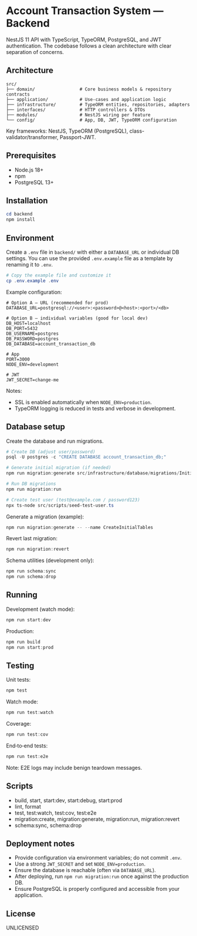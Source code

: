 # Account Transaction System — Backend

NestJS 11 API with TypeScript, TypeORM, PostgreSQL, and JWT authentication. The codebase follows a clean architecture with clear separation of concerns.

## Architecture

```
src/
├── domain/                 # Core business models & repository contracts
├── application/            # Use-cases and application logic
├── infrastructure/         # TypeORM entities, repositories, adapters
├── interfaces/             # HTTP controllers & DTOs
├── modules/                # NestJS wiring per feature
└── config/                 # App, DB, JWT, TypeORM configuration
```

Key frameworks: NestJS, TypeORM (PostgreSQL), class-validator/transformer, Passport-JWT.

## Prerequisites

- Node.js 18+
- npm
- PostgreSQL 13+

## Installation

```powershell
cd backend
npm install
```

## Environment

Create a `.env` file in `backend/` with either a `DATABASE_URL` or individual DB settings. You can use the provided `.env.example` file as a template by renaming it to `.env`.

```powershell
# Copy the example file and customize it
cp .env.example .env
```

Example configuration:

```
# Option A — URL (recommended for prod)
DATABASE_URL=postgresql://<user>:<password>@<host>:<port>/<db>

# Option B — individual variables (good for local dev)
DB_HOST=localhost
DB_PORT=5432
DB_USERNAME=postgres
DB_PASSWORD=postgres
DB_DATABASE=account_transaction_db

# App
PORT=3000
NODE_ENV=development

# JWT
JWT_SECRET=change-me
```

Notes:

- SSL is enabled automatically when `NODE_ENV=production`.
- TypeORM logging is reduced in tests and verbose in development.

## Database setup

Create the database and run migrations.

```powershell
# Create DB (adjust user/password)
psql -U postgres -c "CREATE DATABASE account_transaction_db;"

# Generate initial migration (if needed)
npm run migration:generate src/infrastructure/database/migrations/InitialMigration

# Run DB migrations
npm run migration:run

# Create test user (test@example.com / password123)
npx ts-node src/scripts/seed-test-user.ts
```

Generate a migration (example):

```powershell
npm run migration:generate -- --name CreateInitialTables
```

Revert last migration:

```powershell
npm run migration:revert
```

Schema utilities (development only):

```powershell
npm run schema:sync
npm run schema:drop
```

## Running

Development (watch mode):

```powershell
npm run start:dev
```

Production:

```powershell
npm run build
npm run start:prod
```

## Testing

Unit tests:

```powershell
npm test
```

Watch mode:

```powershell
npm run test:watch
```

Coverage:

```powershell
npm run test:cov
```

End‑to‑end tests:

```powershell
npm run test:e2e
```

Note: E2E logs may include benign teardown messages.

## Scripts

- build, start, start:dev, start:debug, start:prod
- lint, format
- test, test:watch, test:cov, test:e2e
- migration:create, migration:generate, migration:run, migration:revert
- schema:sync, schema:drop

## Deployment notes

- Provide configuration via environment variables; do not commit `.env`.
- Use a strong `JWT_SECRET` and set `NODE_ENV=production`.
- Ensure the database is reachable (often via `DATABASE_URL`).
- After deploying, run `npm run migration:run` once against the production DB.
- Ensure PostgreSQL is properly configured and accessible from your application.

## License

UNLICENSED
